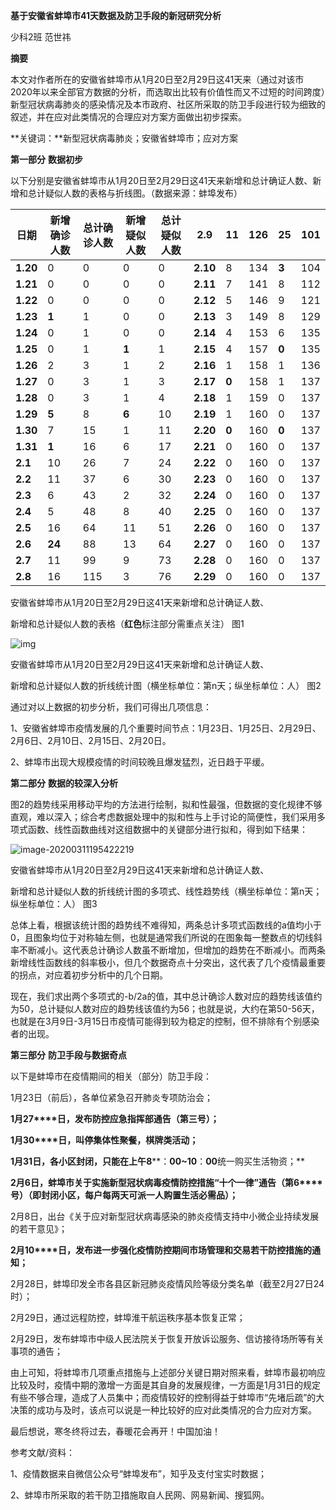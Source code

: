 **基于安徽省蚌埠市****41****天数据及防卫手段的新冠研究分析**

少科2班 范世祎

 

 

**摘要**

本文对作者所在的安徽省蚌埠市从1月20日至2月29日这41天来（通过对该市2020年以来全部官方数据的分析，而选取出比较有价值性而又不过短的时间跨度）新型冠状病毒肺炎的感染情况及本市政府、社区所采取的防卫手段进行较为细致的叙述，并在应对此类情况的合理应对方案方面做出初步探索。

**关键词：**新型冠状病毒肺炎；安徽省蚌埠市；应对方案

 

 

**第一部分** **数据初步**

以下分别是安徽省蚌埠市从1月20日至2月29日这41天来新增和总计确证人数、新增和总计疑似人数的表格与折线图。（数据来源：蚌埠发布）

 

 

| **日期** | **新增确诊人数** | **总计确诊人数** | **新增疑似人数** | **总计疑似人数** | **2.9**  | 11    | 126  | 25    | 101  |
| -------- | ---------------- | ---------------- | ---------------- | ---------------- | -------- | ----- | ---- | ----- | ---- |
| **1.20** | 0                | 0                | 0                | 0                | **2.10** | 8     | 134  | **3** | 104  |
| **1.21** | 0                | 0                | 0                | 0                | **2.11** | 7     | 141  | 8     | 112  |
| **1.22** | 0                | 0                | 0                | 0                | **2.12** | 5     | 146  | 9     | 121  |
| **1.23** | **1**            | 1                | 0                | 0                | **2.13** | 3     | 149  | 8     | 129  |
| **1.24** | 0                | 1                | 0                | 0                | **2.14** | 4     | 153  | 6     | 135  |
| **1.25** | 0                | 1                | **1**            | 1                | **2.15** | 4     | 157  | **0** | 135  |
| **1.26** | 2                | 3                | 1                | 2                | **2.16** | 1     | 158  | 1     | 136  |
| **1.27** | 0                | 3                | 1                | 3                | **2.17** | **0** | 158  | 1     | 137  |
| **1.28** | 0                | 3                | 1                | 4                | **2.18** | 1     | 159  | 0     | 137  |
| **1.29** | **5**            | 8                | **6**            | 10               | **2.19** | 1     | 160  | 0     | 137  |
| **1.30** | 7                | 15               | 1                | 11               | **2.20** | **0** | 160  | **0** | 137  |
| **1.31** | **1**            | 16               | 6                | 17               | **2.21** | 0     | 160  | 0     | 137  |
| **2.1**  | 10               | 26               | 7                | 24               | **2.22** | 0     | 160  | 0     | 137  |
| **2.2**  | 11               | 37               | 6                | 30               | **2.23** | 0     | 160  | 0     | 137  |
| **2.3**  | 6                | 43               | 2                | 32               | **2.24** | 0     | 160  | 0     | 137  |
| **2.4**  | 5                | 48               | 8                | 40               | **2.25** | 0     | 160  | 0     | 137  |
| **2.5**  | 16               | 64               | 11               | 51               | **2.26** | 0     | 160  | 0     | 137  |
| **2.6**  | **24**           | 88               | 13               | 64               | **2.27** | 0     | 160  | 0     | 137  |
| **2.7**  | 11               | 99               | 9                | 73               | **2.28** | 0     | 160  | 0     | 137  |
| **2.8**  | 16               | 115              | 3                | 76               | **2.29** | 0     | 160  | 0     | 137  |

安徽省蚌埠市从1月20日至2月29日这41天来新增和总计确证人数、

新增和总计疑似人数的表格（**红色**标注部分需重点关注） 图1

 

![img](file:///C:\Users\sjz\AppData\Local\Temp\msohtmlclip1\01\clip_image002.gif)

安徽省蚌埠市从1月20日至2月29日这41天来新增和总计确证人数、

新增和总计疑似人数的折线统计图（横坐标单位：第n天；纵坐标单位：人） 图2

 



 通过对以上数据的初步分析，我们可得出几项信息：

1、安徽省蚌埠市疫情发展的几个重要时间节点：1月23日、1月25日、2月29日、2月6日、2月10日、2月15日、2月20日。

2、蚌埠市出现大规模疫情的时间较晚且爆发猛烈，近日趋于平缓。

 

 

 

**第二部分** **数据的较深入分析**

图2的趋势线采用移动平均的方法进行绘制，拟和性最强，但数据的变化规律不够直观，难以深入；综合考虑数据处理中的拟和性与上手讨论的简便性，我们采用多项式函数、线性函数曲线对这组数据中的关键部分进行拟和，得到如下结果：

![image-20200311195422219](C:%5CUsers%5Csjz%5CAppData%5CRoaming%5CTypora%5Ctypora-user-images%5Cimage-20200311195422219.png)

安徽省蚌埠市从1月20日至2月29日这41天来新增和总计确证人数、

新增和总计疑似人数的折线统计图的多项式、线性趋势线（横坐标单位：第n天；纵坐标单位：人） 图3

 

 

总体上看，根据该统计图的趋势线不难得知，两条总计多项式函数线的a值均小于0，且图象均位于对称轴左侧，也就是通常我们所说的在图象每一整数点的切线斜率不断减小。这代表总计确诊人数虽不断增加，但增加的趋势在不断减小。而两条新增线性函数线的斜率极小，但几个数据奇点十分突出，这代表了几个疫情最重要的拐点，对应着初步分析中的几个日期。

现在，我们求出两个多项式的-b/2a的值，其中总计确诊人数对应的趋势线该值约为50，总计疑似人数对应的趋势线该值约为56；也就是说，大约在第50-56天，也就是在3月9日-3月15日市疫情可能得到较为稳定的控制，但不排除有个别感染者的出现。

 

 

**第三部分** **防卫手段与数据奇点**

以下是蚌埠市在疫情期间的相关（部分）防卫手段：

1月23日（前后），各单位紧急召开肺炎专项防治会；

**1****月****27****日，发布防控应急指挥部通告（第三号）；**

**1****月****30****日，叫停集体性聚餐，棋牌类活动；**

  **1****月****31****日，各小区封闭，只能在上午****8****：****00~10****：****00****统一购买生活物资；**

**2****月****6****日，蚌埠市关于实施新型冠状病毒疫情防控措施“十个一律”通告（第****6****号）（即封闭小区，每户每两天可派一人购置生活必需品）；**

2月8日，出台《关于应对新型冠状病毒感染的肺炎疫情支持中小微企业持续发展的若干意见》；

**2****月****10****日，发布进一步强化疫情防控期间市场管理和交易若干防控措施的通知；**

2月28日，蚌埠印发全市各县区新冠肺炎疫情风险等级分类名单（截至2月27日24时）；

2月29日，通过远程防控，蚌埠淮干航运秩序基本恢复正常；

2月29日，发布蚌埠市中级人民法院关于恢复开放诉讼服务、信访接待场所等有关事项的通告；

由上可知，将蚌埠市几项重点措施与上述部分关键日期对照来看，蚌埠市最初响应比较及时，疫情中期的激增一方面是其自身的发展规律，一方面是1月31日的规定有些不够合理，造成了人员集中；而疫情较好的控制得益于蚌埠市“先堵后疏”的大决策的成功与及时，该点可以说是一种比较好的应对此类情况的合力应对方案。

 

 

 

最后想说，寒冬终将过去，春暖花会再开！中国加油！

 

 

参考文献/资料：

1、疫情数据来自微信公众号“蚌埠发布”，知乎及支付宝实时数据；

2、蚌埠市所采取的若干防卫措施取自人民网、网易新闻、搜狐网。